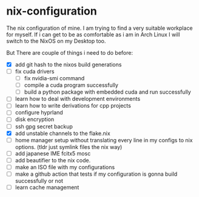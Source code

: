 # nix-configuration
The nix configuration of mine. I am trying to find a very suitable workplace for myself. If i can get to be as comfortable as i am in Arch Linux I will switch to the NixOS on my Desktop too.


But There are couple of things i need to do before:

- [x] add git hash to the nixos build generations
- [ ] fix cuda drivers
    - [ ] fix nvidia-smi command
    - [ ] compile a cuda program successfully
    - [ ] build a python package with embedded cuda and run successfully
- [ ] learn how to deal with development environments
- [ ] learn how to write derivations for cpp projects
- [ ] configure hyprland
- [ ] disk encryption
- [ ] ssh gpg secret backup
- [x] add unstable channels to the flake.nix
- [ ] home manager setup without translating every line in my configs to nix options. (tldr just symlink files the nix way)
- [ ] add japanese IME fcitx5 mosc
- [ ] add beautifier to the nix code.
- [ ] make an ISO file with my configurations
- [ ] make a github action that tests if my configuration is gonna build successfully or not
- [ ] learn cache management
